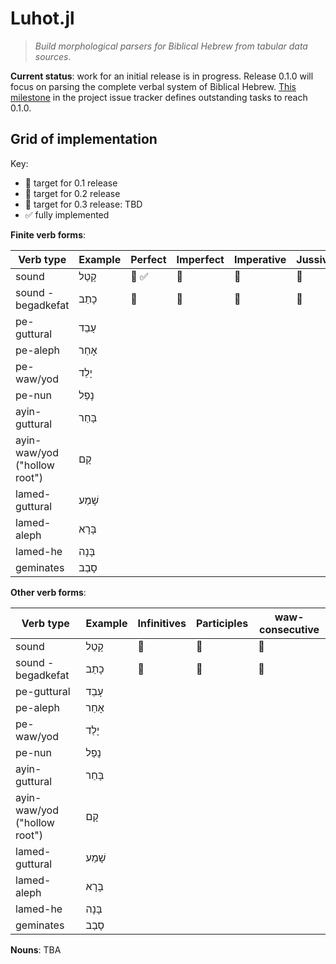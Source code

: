 # Luhot.jl

> *Build morphological parsers for Biblical Hebrew from tabular data sources*.

**Current status**:  work for an initial release is in progress.  Release 0.1.0 will focus on parsing the complete verbal system of Biblical Hebrew.  [This milestone](https://github.com/neelsmith/Luhot.jl/milestone/1) in the project issue tracker defines outstanding tasks to reach 0.1.0.


## Grid of implementation

Key:

- 🥇 target for 0.1 release
- 🥈 target for 0.2 release
- 🥉 target for 0.3 release: TBD
- ✅ fully implemented

**Finite verb forms**:

| Verb type | Example | Perfect | Imperfect | Imperative | Jussive | Corhortative|
| --- | --- | --- | --- | --- | --- |  --- | 
| sound | קָטַל | 🥇 ✅  | 🥇 | 🥇 | 🥇 | 🥇 |
| sound - begadkefat | כָתַב |  🥇 | 🥇 | 🥇  | 🥇 | 🥇 |
| pe-guttural | עָבַד |  |  |  |  |   |
| pe-aleph | אָחַר |  |  |  |  |   |
| pe-waw/yod | יָלַד |  |  |  |  |   |
| pe-nun | נָפַל |  |  |  |  |   |
| ayin-guttural | בָּחַר |  |  |  |  |   |
| ayin-waw/yod  ("hollow root")| קָם| |  |  |  |  |  
| lamed-guttural | שָׁמַע |  |  |  |  |   |
| lamed-aleph | בָּרָא |  |  |  |  |   |
| lamed-he | בָּנָה |  |  |  |  |   |
| geminates | סָבַב |  |  |  |  |   |


**Other verb forms**:

| Verb type | Example |Infinitives | Participles | waw-consecutive  |
| --- | --- | --- | --- | --- |
| sound | קָטַל | 🥈 | 🥈 | 🥈|
| sound - begadkefat | כָתַב | 🥈 | 🥈 | 🥈 | 
| pe-guttural | עָבַד |  |  |  | 
| pe-aleph | אָחַר |  |  |  |  
| pe-waw/yod | יָלַד |  |  |  | 
| pe-nun | נָפַל |  |  |  | 
| ayin-guttural | בָּחַר |  |  |  |  
| ayin-waw/yod ("hollow root") |   קָם||  |  |   
| lamed-guttural | שָׁמַע |  |  |  |  
| lamed-aleph | בָּרָא  |  |  |  |  
| lamed-he | בָּנָה |  |  |  | 
| geminates | סָבַב |  |  |  | 

**Nouns**: TBA

